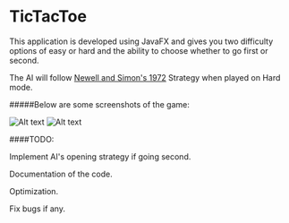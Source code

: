 # TicTacToe

This application is developed using JavaFX and gives you two difficulty options of easy or hard and the ability to choose whether to go first or second. 

The AI will follow [Newell and Simon's 1972](https://en.wikipedia.org/wiki/Tic-tac-toe#Strategy) Strategy when played on Hard mode.

#####Below are some screenshots of the game:

![Alt text](http://i.imgur.com/CuyCqHq.png "")
![Alt text](http://i.imgur.com/0TEekCF.png "")

####TODO:

Implement AI's opening strategy if going second.

Documentation of the code.

Optimization.

Fix bugs if any.
